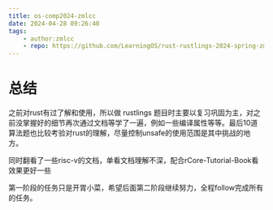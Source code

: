```yaml
---
title: os-comp2024-zmlcc
date: 2024-04-28 09:26:40
tags:
    - author:zmlcc
    - repo: https://github.com/LearningOS/rust-rustlings-2024-spring-zmlcc
---
```


# 总结

之前对rust有过了解和使用，所以做 rustlings 题目时主要以复习巩固为主，对之前没掌握好的细节再次通过文档等学了一遍，例如一些编译属性等等。最后10道算法题也比较考验对rust的理解，尽量控制unsafe的使用范围是其中挑战的地方。

同时翻看了一些risc-v的文档，单看文档理解不深，配合rCore-Tutorial-Book看效果更好一些

第一阶段的任务只是开胃小菜，希望后面第二阶段继续努力，全程follow完成所有的任务。